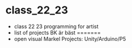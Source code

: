 # class_22_23
* class 22 23 programming for artist
* list of projects
BK är bäst
=======
* open visual 
Markel Projects: Unity/Arduino/P5
